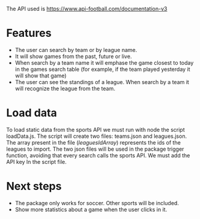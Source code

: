 The API used is https://www.api-football.com/documentation-v3

# Features

- The user can search by team or by league name.
- It will show games from the past, future or live.
- When search by a team name it will emphase the game closest to today in the games search table (for example, if the team played yesterday it will show that game)
- The user can see the standings of a league. When search by a team it will recognize the league from the team.

# Load data

To load static data from the sports API we must run with node the script loadData.js. The script will create two files: teams.json and leagues.json. The array present in the file (*leaguesIdArray*) represents the ids of the leagues to import. The two json files will be used in the package trigger function, avoiding that every search calls the sports API.
We must add the API key In the script file.

# Next steps

- The package only works for soccer. Other sports will be included.
- Show more statistics about a game when the user clicks in it.